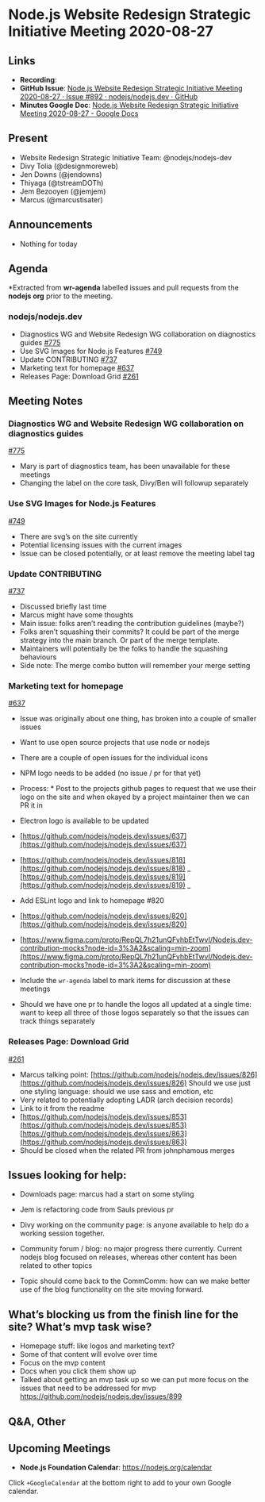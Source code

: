 # Node.js Website Redesign Strategic Initiative Meeting 2020-08-27

## Links

- **Recording**:
- **GitHub Issue**: [Node.js Website Redesign Strategic Initiative Meeting 2020-08-27 · Issue #892 · nodejs/nodejs.dev · GitHub](https://github.com/nodejs/nodejs.dev/issues/892)
- **Minutes Google Doc**: [Node.js Website Redesign Strategic Initiative Meeting 2020-08-27 - Google Docs](https://docs.google.com/document/d/1p8c7aK5f58ckg25wW-peREo5Duvm1EADzu0nbY92Mw4/edit)

## Present

- Website Redesign Strategic Initiative Team: @nodejs/nodejs-dev
- Divy Tolia (@designmoreweb)
- Jen Downs (@jendowns)
- Thiyaga (@tstreamDOTh)
- Jem Bezooyen (@jemjem)
- Marcus (@marcustisater)

## Announcements

- Nothing for today

## Agenda

\*Extracted from **wr-agenda** labelled issues and pull requests from the **nodejs org** prior to the meeting.

### nodejs/nodejs.dev

- Diagnostics WG and Website Redesign WG collaboration on diagnostics guides [#775](https://github.com/nodejs/nodejs.dev/issues/775)
- Use SVG Images for Node.js Features [#749](https://github.com/nodejs/nodejs.dev/pull/749)
- Update CONTRIBUTING [#737](https://github.com/nodejs/nodejs.dev/issues/737)
- Marketing text for homepage [#637](https://github.com/nodejs/nodejs.dev/issues/637)
- Releases Page: Download Grid [#261](https://github.com/nodejs/nodejs.dev/issues/261)

## Meeting Notes

### Diagnostics WG and Website Redesign WG collaboration on diagnostics guides

[#775](https://github.com/nodejs/nodejs.dev/issues/775)

- Mary is part of diagnostics team, has been unavailable for these meetings
- Changing the label on the core task, Divy/Ben will followup separately

### Use SVG Images for Node.js Features

[#749](https://github.com/nodejs/nodejs.dev/pull/749)

- There are svg’s on the site currently
- Potential licensing issues with the current images
- Issue can be closed potentially, or at least remove the meeting label tag

### Update CONTRIBUTING

[#737](https://github.com/nodejs/nodejs.dev/issues/737)

- Discussed briefly last time
- Marcus might have some thoughts
- Main issue: folks aren’t reading the contribution guidelines (maybe?)
- Folks aren’t squashing their commits? It could be part of the merge strategy into the main branch. Or part of the merge template.
- Maintainers will potentially be the folks to handle the squashing behaviours
- Side note: The merge combo button will remember your merge setting

### Marketing text for homepage

[#637](https://github.com/nodejs/nodejs.dev/issues/637)

- Issue was originally about one thing, has broken into a couple of smaller issues
- Want to use open source projects that use node or nodejs
- There are a couple of open issues for the individual icons
- NPM logo needs to be added (no issue / pr for that yet)
- Process: \* Post to the projects github pages to request that we use their logo on the site and when okayed by a project maintainer then we can PR it in

- Electron logo is available to be updated
- [https://github.com/nodejs/nodejs.dev/issues/637](https://github.com/nodejs/nodejs.dev/issues/637)
- [https://github.com/nodejs/nodejs.dev/issues/818](https://github.com/nodejs/nodejs.dev/issues/818) _ [https://github.com/nodejs/nodejs.dev/issues/819](https://github.com/nodejs/nodejs.dev/issues/819) _

- Add ESLint logo and link to homepage #820
- [https://github.com/nodejs/nodejs.dev/issues/820](https://github.com/nodejs/nodejs.dev/issues/820)
- [https://www.figma.com/proto/RepQL7h21unQFvhbEtTwvI/Nodejs.dev-contribution-mocks?node-id=3%3A2&scaling=min-zoom](https://www.figma.com/proto/RepQL7h21unQFvhbEtTwvI/Nodejs.dev-contribution-mocks?node-id=3%3A2&scaling=min-zoom)
- Include the `wr-agenda` label to mark items for discussion at these meetings
- Should we have one pr to handle the logos all updated at a single time: want to keep all three of those logos separately so that the issues can track things separately

### Releases Page: Download Grid

[#261](https://github.com/nodejs/nodejs.dev/issues/261)

- Marcus talking point: [https://github.com/nodejs/nodejs.dev/issues/826](https://github.com/nodejs/nodejs.dev/issues/826)
  Should we use just one styling language: should we use sass and emotion, etc
- Very related to potentially adopting LADR (arch decision records)
- Link to it from the readme
- [https://github.com/nodejs/nodejs.dev/issues/853](https://github.com/nodejs/nodejs.dev/issues/853)
  [https://github.com/nodejs/nodejs.dev/issues/863](https://github.com/nodejs/nodejs.dev/issues/863)
- Should be closed when the related PR from johnphamous merges

## Issues looking for help:

- Downloads page: marcus had a start on some styling
- Jem is refactoring code from Sauls previous pr

- Divy working on the community page: is anyone available to help do a working session together.

- Community forum / blog: no major progress there currently. Current nodejs blog focused on releases, whereas other content has been related to other topics

- Topic should come back to the CommComm: how can we make better use of the blog functionality on the site moving forward.

## What’s blocking us from the finish line for the site? What’s mvp task wise?

- Homepage stuff: like logos and marketing text?
- Some of that content will evolve over time
- Focus on the mvp content
- Docs when you click them show up
- Talked about getting an mvp task up so we can put more focus on the issues that need to be addressed for mvp https://github.com/nodejs/nodejs.dev/issues/899

## Q&A, Other

## Upcoming Meetings

- **Node.js Foundation Calendar**: https://nodejs.org/calendar

Click `+GoogleCalendar` at the bottom right to add to your own Google calendar.
